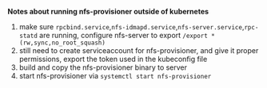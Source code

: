 **Notes about running nfs-provisioner outside of kubernetes**
1. make sure `rpcbind.service`,`nfs-idmapd.service`,`nfs-server.service`,`rpc-statd` are running, configure nfs-server to export `/export *(rw,sync,no_root_squash)`
2. still need to create serviceaccount for nfs-provisioner, and give it proper permissions, export the token used in the kubeconfig file
3. build and copy the nfs-provisioner binary to server
4. start nfs-provisioner via `systemctl start nfs-provisioner`
